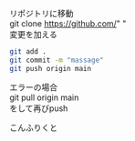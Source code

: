 リポジトリに移動  
git clone https://github.com/"  "  
変更を加える 

```.bash
git add .  
git commit -m "massage"  
git push origin main  
```

エラーの場合  
git pull origin main  
をして再びpush  

こんふりくと
